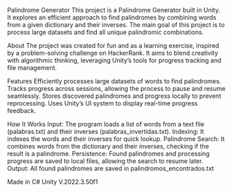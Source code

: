 Palindrome Generator
This project is a Palindrome Generator built in Unity. It explores an efficient approach to find palindromes by combining words from a given dictionary and their inverses. The main goal of this project is to process large datasets and find all unique palindromic combinations.

About
The project was created for fun and as a learning exercise, inspired by a problem-solving challenge on HackerRank. It aims to blend creativity with algorithmic thinking, leveraging Unity’s tools for progress tracking and file management.

Features
Efficiently processes large datasets of words to find palindromes.
Tracks progress across sessions, allowing the process to pause and resume seamlessly.
Stores discovered palindromes and progress locally to prevent reprocessing.
Uses Unity’s UI system to display real-time progress feedback.

How It Works
Input: The program loads a list of words from a text file (palabras.txt) and their inverses (palabras_invertidas.txt).
Indexing: It indexes the words and their inverses for quick lookup.
Palindrome Search: It combines words from the dictionary and their inverses, checking if the result is a palindrome.
Persistence: Found palindromes and processing progress are saved to local files, allowing the search to resume later.
Output: All found palindromes are saved in palindromos_encontrados.txt

Made in C# Unity V.2022.3.50f1
